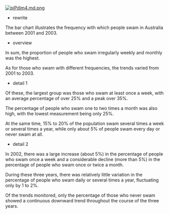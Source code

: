 [![piPdim4.md.png](https://z1.ax1x.com/2023/10/18/piPdim4.md.png)](https://imgse.com/i/piPdim4)

- rewrite

The bar chart illustrates the frequency with which people swam in Australia between 2001 and 2003.

- overview

In sum, the proportion of people who swam irregularly weekly and monthly was the highest.

As for those who swam with different frequencies, the trends varied from 2001 to 2003.

- detail 1

Of these, the largest group was those who swam at least once a week, with an average percentage of over 25% and a peak over 35%.

The percentage of people who swam one to two times a month was also high, with the lowest measurement being only 25%.

At the same time, 15% to 20% of the population swam several times a week or several times a year, while only about 5% of people swam every day or never swam at all.

- detail 2

In 2002, there was a large increase (about 5%) in the percentage of
people who swam once a week and a considerable decline (more than 5%) in the percentage of people who swam once or twice a month.

During these three years, there was relatively little variation in the
percentage of people who swam daily or several times a year,
fluctuating only by 1 to 2%.

Of the trends monitored, only the percentage of those who never
swam showed a continuous downward trend throughout the course of the three years.
